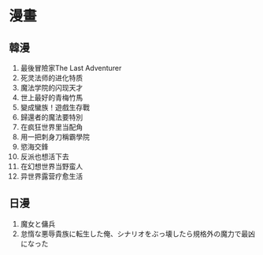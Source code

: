 # 漫畫
## 韓漫
1. 最後冒險家The Last Adventurer
2. 死灵法师的进化特质
3. 魔法学院的闪现天才
4. 世上最好的青梅竹馬
5. 變成蠻族！遊戲生存戰
6. 歸還者的魔法要特別
7. 在疯狂世界里当配角
8. 用一把刺身刀稱霸學院
9. 慾海交鋒
10. 反派也想活下去
11. 在幻想世界当野蛮人
12. 异世界露营疗愈生活

## 日漫
1. 魔女と傭兵
2. 怠惰な悪辱貴族に転生した俺、シナリオをぶっ壊したら規格外の魔力で最凶になった
